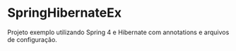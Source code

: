 # SpringHibernateEx
Projeto exemplo utilizando Spring 4 e Hibernate com annotations e arquivos de configuração.
